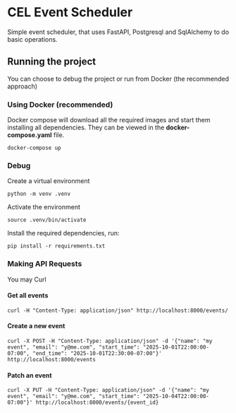 # CEL Event Scheduler

Simple event scheduler, that uses FastAPI, Postgresql and SqlAlchemy to do basic operations.

## Running the project

You can choose to debug the project or run from Docker (the recommended approach)

### Using Docker (recommended)

Docker compose will download all the required images and start them installing all dependencies.
They can be viewed in the __docker-compose.yaml__ file.

```
docker-compose up
```

### Debug

Create a virtual environment

```
python -m venv .venv
```

Activate the environment

```
source .venv/bin/activate
```

Install the required dependencies, run:

```
pip install -r requirements.txt
```

### Making API Requests

You may Curl

#### Get all events

```
curl -H "Content-Type: application/json" http://localhost:8000/events/
```

#### Create a new event

```
curl -X POST -H "Content-Type: application/json" -d '{"name": "my event", "email": "y@me.com", "start_time": "2025-10-01T22:00:00-07:00", "end_time": "2025-10-01T22:30:00-07:00"}' http://localhost:8000/events
```

#### Patch an event

```
curl -X PUT -H "Content-Type: application/json" -d '{"name": "my event", "email": "y@me.com", "start_time": "2025-10-04T22:00:00-07:00"}' http://localhost:8000/events/{event_id}
```